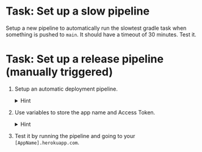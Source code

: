 
# Task: Set up a slow pipeline
Setup a new pipeline to automatically run the slowtest gradle task when something is pushed to `main`. It should have a timeout of 30 minutes. Test it.

# Task: Set up a release pipeline (manually triggered)
1. Setup an automatic deployment pipeline. 
    <details>
      <summary>Hint</summary>

    Instructions on how to deploy can be found in the repo `README.md`.
    </details>
2. Use variables to store the app name and Access Token.
    <details>
      <summary>Hint</summary>

    ```
    variables:
      - name: "AppName"
        value: ""
      - name: "PAT"
        value: ""
        readonly: true
    ```
    </details>
3. Test it by running the pipeline and going to your `[AppName].herokuapp.com`.


